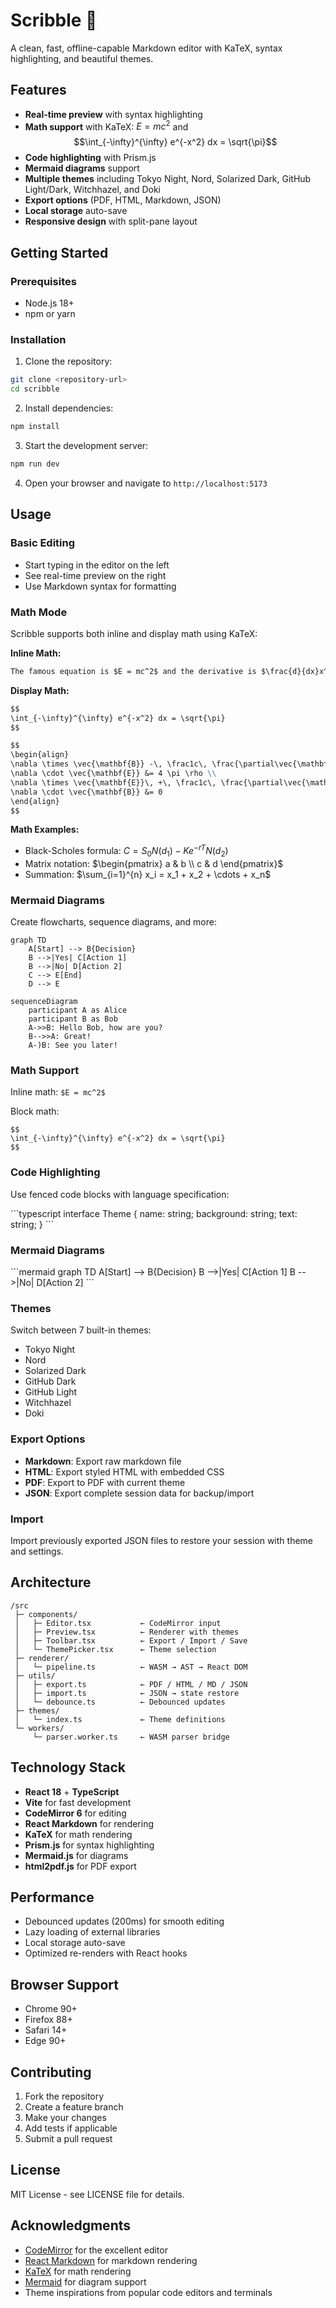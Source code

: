 # Scribble 🧠

A clean, fast, offline-capable Markdown editor with KaTeX, syntax highlighting, and beautiful themes.

## Features

- **Real-time preview** with syntax highlighting
- **Math support** with KaTeX: $E = mc^2$ and $$\int_{-\infty}^{\infty} e^{-x^2} dx = \sqrt{\pi}$$
- **Code highlighting** with Prism.js
- **Mermaid diagrams** support
- **Multiple themes** including Tokyo Night, Nord, Solarized Dark, GitHub Light/Dark, Witchhazel, and Doki
- **Export options** (PDF, HTML, Markdown, JSON)
- **Local storage** auto-save
- **Responsive design** with split-pane layout

## Getting Started

### Prerequisites

- Node.js 18+ 
- npm or yarn

### Installation

1. Clone the repository:
```bash
git clone <repository-url>
cd scribble
```

2. Install dependencies:
```bash
npm install
```

3. Start the development server:
```bash
npm run dev
```

4. Open your browser and navigate to `http://localhost:5173`

## Usage

### Basic Editing

- Start typing in the editor on the left
- See real-time preview on the right
- Use Markdown syntax for formatting

### Math Mode

Scribble supports both inline and display math using KaTeX:

**Inline Math:**
```markdown
The famous equation is $E = mc^2$ and the derivative is $\frac{d}{dx}x^2 = 2x$.
```

**Display Math:**
```markdown
$$
\int_{-\infty}^{\infty} e^{-x^2} dx = \sqrt{\pi}
$$

$$
\begin{align}
\nabla \times \vec{\mathbf{B}} -\, \frac1c\, \frac{\partial\vec{\mathbf{E}}}{\partial t} &= \frac{4\pi}{c}\vec{\mathbf{j}} \\
\nabla \cdot \vec{\mathbf{E}} &= 4 \pi \rho \\
\nabla \times \vec{\mathbf{E}}\, +\, \frac1c\, \frac{\partial\vec{\mathbf{B}}}{\partial t} &= \vec{\mathbf{0}} \\
\nabla \cdot \vec{\mathbf{B}} &= 0
\end{align}
$$
```

**Math Examples:**
- Black-Scholes formula: $C = S_0 N(d_1) - Ke^{-rT}N(d_2)$
- Matrix notation: $\begin{pmatrix} a & b \\ c & d \end{pmatrix}$
- Summation: $\sum_{i=1}^{n} x_i = x_1 + x_2 + \cdots + x_n$

### Mermaid Diagrams

Create flowcharts, sequence diagrams, and more:

```mermaid
graph TD
    A[Start] --> B{Decision}
    B -->|Yes| C[Action 1]
    B -->|No| D[Action 2]
    C --> E[End]
    D --> E
```

```mermaid
sequenceDiagram
    participant A as Alice
    participant B as Bob
    A->>B: Hello Bob, how are you?
    B-->>A: Great!
    A-)B: See you later!
```

### Math Support

Inline math: `$E = mc^2$`

Block math:
```
$$
\int_{-\infty}^{\infty} e^{-x^2} dx = \sqrt{\pi}
$$
```

### Code Highlighting

Use fenced code blocks with language specification:

\`\`\`typescript
interface Theme {
  name: string;
  background: string;
  text: string;
}
\`\`\`

### Mermaid Diagrams

\`\`\`mermaid
graph TD
    A[Start] --> B{Decision}
    B -->|Yes| C[Action 1]
    B -->|No| D[Action 2]
\`\`\`

### Themes

Switch between 7 built-in themes:
- Tokyo Night
- Nord  
- Solarized Dark
- GitHub Dark
- GitHub Light
- Witchhazel
- Doki

### Export Options

- **Markdown**: Export raw markdown file
- **HTML**: Export styled HTML with embedded CSS
- **PDF**: Export to PDF with current theme
- **JSON**: Export complete session data for backup/import

### Import

Import previously exported JSON files to restore your session with theme and settings.

## Architecture

```
/src
 ├─ components/
 │   ├─ Editor.tsx           ← CodeMirror input
 │   ├─ Preview.tsx          ← Renderer with themes
 │   ├─ Toolbar.tsx          ← Export / Import / Save
 │   └─ ThemePicker.tsx      ← Theme selection
 ├─ renderer/
 │   └─ pipeline.ts          ← WASM → AST → React DOM
 ├─ utils/
 │   ├─ export.ts            ← PDF / HTML / MD / JSON
 │   ├─ import.ts            ← JSON → state restore
 │   └─ debounce.ts          ← Debounced updates
 ├─ themes/
 │   └─ index.ts             ← Theme definitions
 └─ workers/
     └─ parser.worker.ts     ← WASM parser bridge
```

## Technology Stack

- **React 18** + **TypeScript**
- **Vite** for fast development
- **CodeMirror 6** for editing
- **React Markdown** for rendering
- **KaTeX** for math rendering
- **Prism.js** for syntax highlighting
- **Mermaid.js** for diagrams
- **html2pdf.js** for PDF export

## Performance

- Debounced updates (200ms) for smooth editing
- Lazy loading of external libraries
- Local storage auto-save
- Optimized re-renders with React hooks

## Browser Support

- Chrome 90+
- Firefox 88+
- Safari 14+
- Edge 90+

## Contributing

1. Fork the repository
2. Create a feature branch
3. Make your changes
4. Add tests if applicable
5. Submit a pull request

## License

MIT License - see LICENSE file for details.

## Acknowledgments

- [CodeMirror](https://codemirror.net/) for the excellent editor
- [React Markdown](https://github.com/remarkjs/react-markdown) for markdown rendering
- [KaTeX](https://katex.org/) for math rendering
- [Mermaid](https://mermaid-js.github.io/) for diagram support
- Theme inspirations from popular code editors and terminals
